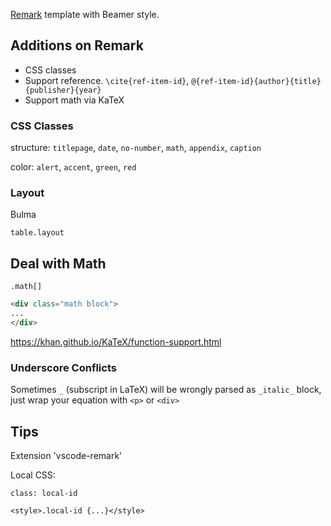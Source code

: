 [Remark](https://github.com/gnab/remark) template with Beamer style.

## Additions on Remark

- CSS classes
- Support reference. `\cite{ref-item-id}`, `@{ref-item-id}{author}{title}{publisher}{year}`
- Support math via KaTeX

### CSS Classes

structure: `titlepage`, `date`, `no-number`, `math`, `appendix`, `caption`

color: `alert`, `accent`, `green`, `red`

### Layout

Bulma

`table.layout`

## Deal with Math

`.math[]`

```html
<div class="math block">
...
</div>
```

<https://khan.github.io/KaTeX/function-support.html>

### Underscore Conflicts

Sometimes `_` (subscript in LaTeX) will be wrongly parsed as `_italic_` block, just wrap your equation with `<p>` or `<div>`

## Tips

Extension 'vscode-remark'

Local CSS:

```
class: local-id

<style>.local-id {...}</style>
```